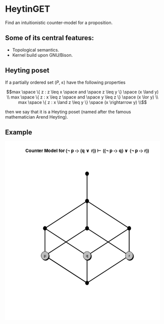 # HeytinGET

Find an intuitionistic counter-model for a proposition.

## Some of its central features:
- Topological semantics.
- Kernel build upon GNU/Bison.

## Heyting poset

If a partially ordered set $`(P, \leq)`$ have the following properties

```math
max \space \{ z : z \leq x \space and \space z \leq y \} \space (x \land y) \\
max \space \{ z : x \leq z \space and \space y \leq z \} \space (x \lor y) \\
max \space \{ z : x \land z \leq y \}  \space (x \rightarrow y) \\
```

then we say that it is a Heyting poset (named after the famous mathematician Arend Heyting).

## Example

<div align="center">

![Image description](example.png)

</div>